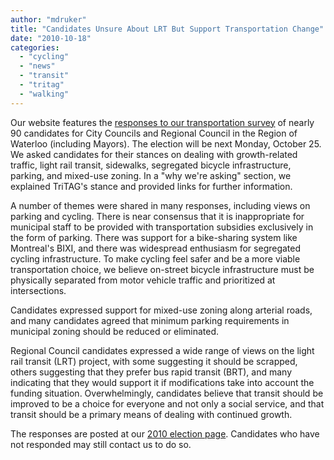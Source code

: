 ```yaml
---
author: "mdruker"
title: "Candidates Unsure About LRT But Support Transportation Change"
date: "2010-10-18"
categories: 
  - "cycling"
  - "news"
  - "transit"
  - "tritag"
  - "walking"
---
```


Our website features the [responses to our transportation survey](https://tritag.ca/election2010/) of nearly 90 candidates for City Councils and Regional Council in the Region of Waterloo (including Mayors). The election will be next Monday, October 25. We asked candidates for their stances on dealing with growth-related traffic, light rail transit, sidewalks, segregated bicycle infrastructure, parking, and mixed-use zoning. In a "why we're asking" section, we explained TriTAG's stance and provided links for further information.

A number of themes were shared in many responses, including views on parking and cycling. There is near consensus that it is inappropriate for municipal staff to be provided with transportation subsidies exclusively in the form of parking. There was support for a bike-sharing system like Montreal's BIXI, and there was widespread enthusiasm for segregated cycling infrastructure. To make cycling feel safer and be a more viable transportation choice, we believe on-street bicycle infrastructure must be physically separated from motor vehicle traffic and prioritized at intersections.

Candidates expressed support for mixed-use zoning along arterial roads, and many candidates agreed that minimum parking requirements in municipal zoning should be reduced or eliminated.

Regional Council candidates expressed a wide range of views on the light rail transit (LRT) project, with some suggesting it should be scrapped, others suggesting that they prefer bus rapid transit (BRT), and many indicating that they would support it if modifications take into account the funding situation. Overwhelmingly, candidates believe that transit should be improved to be a choice for everyone and not only a social service, and that transit should be a primary means of dealing with continued growth.

The responses are posted at our [2010 election page](https://www.tritag.ca/election2010/). Candidates who have not responded may still contact us to do so.
